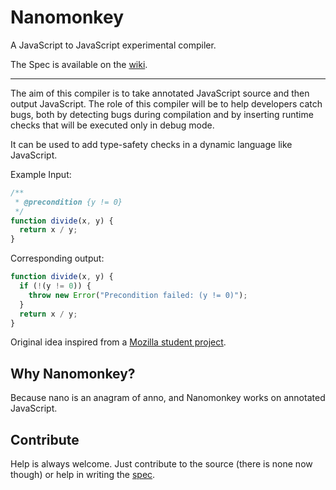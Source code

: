 # Nanomonkey

A JavaScript to JavaScript experimental compiler.

The Spec is available on the [wiki](https://github.com/sankha93/nanomonkey/wiki/Spec).

---

The aim of this compiler is to take annotated JavaScript source and then output JavaScript. The role of this compiler will be to help developers catch bugs, both by detecting bugs during compilation and by inserting runtime checks that will be executed only in debug mode.

It can be used to add type-safety checks in a dynamic language like JavaScript.

Example Input:

```javascript
/**
 * @precondition {y != 0}
 */
function divide(x, y) {
  return x / y;
}
```

Corresponding output:

```javascript
function divide(x, y) {
  if (!(y != 0)) {
    throw new Error("Precondition failed: (y != 0)"); 
  }
  return x / y;
}
```

Original idea inspired from a [Mozilla student project](https://github.com/Yoric/Mozilla-Student-Projects/issues/40).

## Why Nanomonkey?

Because nano is an anagram of anno, and Nanomonkey works on annotated JavaScript.

## Contribute

Help is always welcome. Just contribute to the source (there is none now though) or help in writing the [spec](https://github.com/sankha93/nanomonkey/wiki/Spec).

